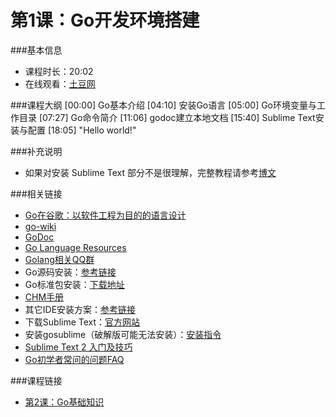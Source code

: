 第1课：Go开发环境搭建
==========================

###基本信息
- 课程时长：20:02
- 在线观看：[土豆网](http://www.tudou.com/programs/view/hlDq2A0vNes/)

###课程大纲
	[00:00] Go基本介绍
	[04:10] 安装Go语言
	[05:00] Go环境变量与工作目录
	[07:27] Go命令简介
	[11:06] godoc建立本地文档
	[15:40] Sublime Text安装与配置
	[18:05] "Hello world!"
	
###补充说明
- 如果对安装 Sublime Text 部分不是很理解，完整教程请参考[博文](http://my.oschina.net/Obahua/blog/110767)

###相关链接
- [Go在谷歌：以软件工程为目的的语言设计](http://www.oschina.net/translate/go-at-google-language-design-in-the-service-of-software-engineering)
- [go-wiki](https://code.google.com/p/go-wiki/wiki/Projects)
- [GoDoc](http://godoc.org/)
- [Go Language Resources](http://go-lang.cat-v.org/library-bindings)
- [Golang相关QQ群](https://docs.google.com/spreadsheet/lv?key=0AqIvOG5Y0CJ6dFFJV0JwSm1kbEtEdmg5Nk1uZndzakE)
- Go源码安装：[参考链接](https://github.com/astaxie/build-web-application-with-golang/blob/master/ebook/01.1.md)
- Go标准包安装：[下载地址](https://code.google.com/p/go/downloads/list)
- [CHM手册](https://github.com/astaxie/godoc)
- 其它IDE安装方案：[参考链接](https://github.com/astaxie/build-web-application-with-golang/blob/master/ebook/01.4.md)
- 下载Sublime Text：[官方网站](http://www.sublimetext.com/)
- 安装gosublime（破解版可能无法安装）：[安装指令](http://my.oschina.net/Obahua/blog/110767)
- [Sublime Text 2 入门及技巧](http://lucifr.com/2011/08/31/sublime-text-2-tricks-and-tips/)
- [Go初学者常问的问题FAQ](http://bbs.studygolang.com/thread-67-1-1.html)

###课程链接
- [第2课：Go基础知识](../lecture2/lecture2.md)
